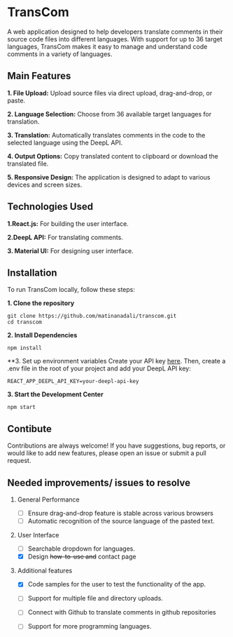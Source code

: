 # TransCom
A web application designed to help developers translate comments in their source code files into different languages. With support for up to 36 target languages, TransCom makes it easy to manage and understand code comments in a variety of languages.

## Main Features
**1. File Upload:** Upload source files via direct upload, drag-and-drop, or paste.

**2. Language Selection:** Choose from 36 available target languages for translation.

**3. Translation:** Automatically translates comments in the code to the selected language using the DeepL API.

**4. Output Options:** Copy translated content to clipboard or download the translated file.

**5. Responsive Design:** The application is designed to adapt to various devices and screen sizes.

## Technologies Used
**1.React.js:** For building the user interface.

**2.DeepL API:** For translating comments.

**3. Material UI:** For designing user interface.

## Installation
To run TransCom locally, follow these steps:

**1. Clone the repository**
```shell
git clone https://github.com/matinanadali/transcom.git
cd transcom
```
**2. Install Dependencies**
```shell
npm install
```
**3. Set up environment variables
Create your API key <a href="https://www.deepl.com/en/pro-api">here</a>. Then, create a .env file in the root of your project and add your DeepL API key:
```shell
REACT_APP_DEEPL_API_KEY=your-deepl-api-key
```
**3. Start the Development Center**
```shell
npm start
```

## Contibute
Contributions are always welcome! If you have suggestions, bug reports, or would like to add new features, please open an issue or submit a pull request. 

## Needed improvements/ issues to resolve
1. General Performance

     - [ ] Ensure drag-and-drop feature is stable across various browsers
     - [ ] Automatic recognition of the source language of the pasted text.
   
2. User Interface
   
     - [ ] Searchable dropdown for languages.
     - [x] Design <s>how-to-use and</s> contact page

3. Additional features

     - [x] Code samples for the user to test the functionality of the app.
     - [ ] Support for multiple file and directory uploads.
     - [ ] Connect with Github to translate comments in github repositories
     - [ ] Support for more programming languages.
   


